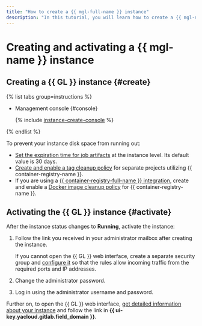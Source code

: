 ```yaml
---
title: "How to create a {{ mgl-full-name }} instance"
description: "In this tutorial, you will learn how to create a {{ mgl-name }} instance."
---
```


# Creating and activating a {{ mgl-name }} instance

## Creating a {{ GL }} instance {#create}

{% list tabs group=instructions %}

- Management console {#console}

  {% include [instance-create-console](../../../_includes/managed-gitlab/instance-create-console.md) %}

{% endlist %}

To prevent your instance disk space from running out:

* [Set the expiration time for job artifacts](https://docs.gitlab.com/ee/administration/settings/continuous_integration.html#default-artifacts-expiration) at the instance level. Its default value is 30 days.
* [Create and enable a tag cleanup policy](https://docs.gitlab.com/ee/user/packages/container_registry/reduce_container_registry_storage.html#create-a-cleanup-policy) for separate projects utilizing {{ container-registry-name }}.
* If you are using a [{{ container-registry-full-name }} integration](../../tutorials/image-storage.md), create and enable a [Docker image cleanup policy](../../../container-registry/concepts/lifecycle-policy.md) for {{ container-registry-name }}.

## Activating the {{ GL }} instance {#activate}

After the instance status changes to **Running**, activate the instance:

1. Follow the link you received in your administrator mailbox after creating the instance.

   If you cannot open the {{ GL }} web interface, create a separate security group and [configure it](../configure-security-group.md) so that the rules allow incoming traffic from the required ports and IP addresses.

1. Change the administrator password.
1. Log in using the administrator username and password.

Further on, to open the {{ GL }} web interface, [get detailed information about your instance](instance-list.md#get) and follow the link in **{{ ui-key.yacloud.gitlab.field_domain }}**.

